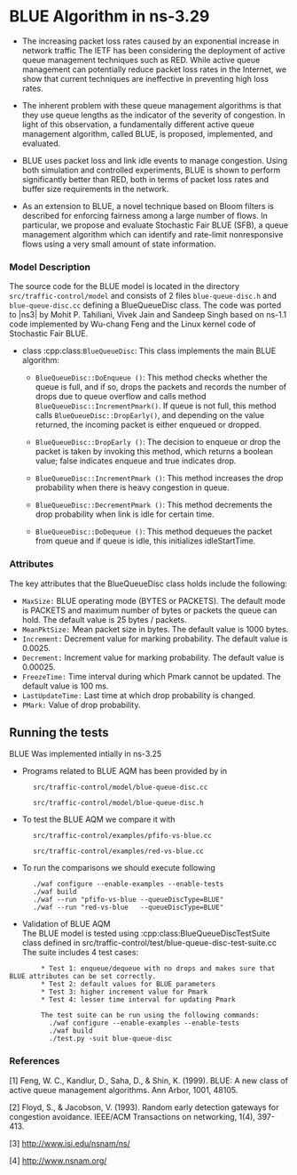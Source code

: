 # BLUE Algorithm in ns-3.29

* The increasing packet loss rates caused by an exponential increase in network traffic 
  The IETF has been considering the deployment of active queue management techniques such as RED. 
  While active queue management can potentially reduce packet loss rates in the Internet, 
  we show that current techniques are ineffective in preventing high loss rates.

* The inherent problem with these queue management algorithms is that they use queue lengths 
  as the indicator of the severity of congestion. In light of this observation, a fundamentally different 
  active queue management algorithm, called BLUE, is proposed, implemented, and evaluated. 

* BLUE uses packet loss and link idle events to manage congestion. Using both simulation and controlled 
  experiments, BLUE is shown to perform significantly better than RED, both in terms of packet loss rates
  and buffer size requirements in the network. 

* As an extension to BLUE, a novel technique based on Bloom filters is described for enforcing fairness among 
  a large number of flows. In particular, we propose and evaluate Stochastic Fair BLUE (SFB), a queue management
  algorithm which can identify and rate-limit nonresponsive flows using a very small amount of state information.

### Model Description
  The source code for the BLUE model is located in the directory ``src/traffic-control/model``
  and consists of 2 files `blue-queue-disc.h` and `blue-queue-disc.cc` defining a BlueQueueDisc
  class. The code was ported to |ns3| by Mohit P. Tahiliani, Vivek Jain and Sandeep Singh
  based on ns-1.1 code implemented by Wu-chang Feng and the Linux kernel code of Stochastic Fair
  BLUE.  

* class :cpp:class:`BlueQueueDisc`: This class implements the main BLUE algorithm:

  * ``BlueQueueDisc::DoEnqueue ()``: This method checks whether the queue is full, and if so, drops the packets and records the number of drops due to queue overflow and calls method ``BlueQueueDisc::IncrementPmark()``. If queue is not full, this method calls ``BlueQueueDisc::DropEarly()``, and depending on the value returned, the incoming packet is either enqueued or dropped.

  * ``BlueQueueDisc::DropEarly ()``: The decision to enqueue or drop the packet is taken by invoking this method, which returns a boolean value; false indicates enqueue and true indicates drop.

  * ``BlueQueueDisc::IncrementPmark ()``: This method increases the drop probability when there is heavy congestion in queue.

  * ``BlueQueueDisc::DecrementPmark ()``: This method decrements the drop probability when link is idle for certain time.

  * ``BlueQueueDisc::DoDequeue ()``: This method dequeues the packet from queue and if queue is idle, this initializes idleStartTime.  
### Attributes
The key attributes that the BlueQueueDisc class holds include the following: 
  * ``MaxSize:`` BLUE operating mode (BYTES or PACKETS). The default mode is PACKETS and maximum number of bytes or packets the queue                    can hold. The default value is 25 bytes / packets.
  * ``MeanPktSize:`` Mean packet size in bytes. The default value is 1000 bytes.
  * ``Increment:`` Decrement value for marking probability. The default value is 0.0025.
  * ``Decrement:`` Increment value for marking probability. The default value is 0.00025.
  * ``FreezeTime:`` Time interval during which Pmark cannot be updated. The default value is 100 ms. 
  * ``LastUpdateTime:`` Last time at which drop probability is changed.
  * ``PMark:`` Value of drop probability.

## Running the tests

BLUE Was implemented intially in ns-3.25 
  * Programs related to BLUE AQM has been provided by in
```
      src/traffic-control/model/blue-queue-disc.cc
```
```
      src/traffic-control/model/blue-queue-disc.h
```
* To test the BLUE AQM we compare it with 
```
      src/traffic-control/examples/pfifo-vs-blue.cc
```
```
      src/traffic-control/examples/red-vs-blue.cc
```

* To run the comparisons we should execute following
```
      ./waf configure --enable-examples --enable-tests
      ./waf build
      ./waf --run "pfifo-vs-blue --queueDiscType=BLUE"
      ./waf --run "red-vs-blue   --queueDiscType=BLUE"
```
* Validation of BLUE AQM<br>
  The BLUE model is tested using :cpp:class:BlueQueueDiscTestSuite class defined in 
  src/traffic-control/test/blue-queue-disc-test-suite.cc 
  The suite includes 4 test cases:
```
        * Test 1: enqueue/dequeue with no drops and makes sure that BLUE attributes can be set correctly.
        * Test 2: default values for BLUE parameters
        * Test 3: higher increment value for Pmark
        * Test 4: lesser time interval for updating Pmark
        
        The test suite can be run using the following commands:
          ./waf configure --enable-examples --enable-tests
          ./waf build
          ./test.py -suit blue-queue-disc
```

### References

[1] Feng, W. C., Kandlur, D., Saha, D., & Shin, K. (1999). BLUE: A new class of active queue management algorithms. Ann Arbor, 1001, 48105.

[2] Floyd, S., & Jacobson, V. (1993). Random early detection gateways for congestion avoidance. IEEE/ACM Transactions on networking, 1(4), 397-413.

[3] http://www.isi.edu/nsnam/ns/

[4] http://www.nsnam.org/

